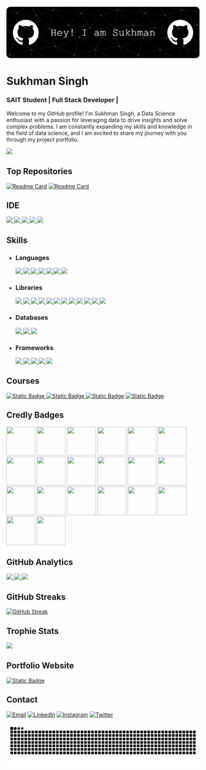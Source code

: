 ![](https://github.com/SUKHMAN-SINGH-1612/SUKHMAN-SINGH-1612/blob/main/github-header-image.png)
# Sukhman Singh
### SAIT Student | Full Stack Developer | 

Welcome to my GitHub profile! I'm Sukhman Singh, a Data Science enthusiast with a passion for leveraging data to drive insights and solve complex problems. I am constantly expanding my skills and knowledge in the field of data science, and I am excited to share my journey with you through my project portfolio.

[![](https://github-profile-summary-cards.vercel.app/api/cards/profile-details?username=SUKHMAN-SINGH-1612&theme=dark)](https://github.com/SUKHMAN-SINGH-1612)

## Top Repositories
[![Readme Card](https://github-readme-stats.vercel.app/api/pin/?username=SUKHMAN-SINGH-1612&theme=dark&hide_border=true&repo=Data-Science-Projects)](https://github.com/SUKHMAN-SINGH-1612/Data-Science-Projects) [![Readme Card](https://github-readme-stats.vercel.app/api/pin/?username=SUKHMAN-SINGH-1612&theme=dark&hide_border=true&repo=IBM-AI-Engineering)](https://github.com/SUKHMAN-SINGH-1612/IBM-AI-Engineering)

## IDE
[![](https://img.shields.io/badge/Python-FFD43B?style=for-the-badge&logo=python&logoColor=blue) ![](https://img.shields.io/badge/Arduino_IDE-00979D?style=for-the-badge&logo=arduino&logoColor=white) ![](	https://img.shields.io/badge/Colab-F9AB00?style=for-the-badge&logo=googlecolab&color=525252) ![](https://img.shields.io/badge/PyCharm-000000.svg?&style=for-the-badge&logo=PyCharm&logoColor=white) ![](https://img.shields.io/badge/VSCode-0078D4?style=for-the-badge&logo=visual%20studio%20code&logoColor=white)](https://github.com/SUKHMAN-SINGH-1612)

## Skills
- ### Languages
  [![](https://img.shields.io/badge/C-00599C?style=for-the-badge&logo=c&logoColor=white) ![](https://img.shields.io/badge/C%23-239120?style=for-the-badge&logo=csharp&logoColor=white) ![](https://img.shields.io/badge/CSS3-1572B6?style=for-the-badge&logo=css3&logoColor=white) ![](https://img.shields.io/badge/HTML5-E34F26?style=for-the-badge&logo=html5&logoColor=white) ![](https://img.shields.io/badge/JavaScript-323330?style=for-the-badge&logo=javascript&logoColor=F7DF1E) ![](https://img.shields.io/badge/Python-FFD43B?style=for-the-badge&logo=python&logoColor=blue) ![](https://img.shields.io/badge/Markdown-000000?style=for-the-badge&logo=markdown&logoColor=white)](https://github.com/SUKHMAN-SINGH-1612) 
- ### Libraries
  [![](https://img.shields.io/badge/Jupyter-F37626.svg?&style=for-the-badge&logo=Jupyter&logoColor=whit) ![](https://img.shields.io/badge/Folium-77B829?style=for-the-badge&logo=folium&logoColor=white) ![](https://img.shields.io/badge/Keras-D00000?style=for-the-badge&logo=Keras&logoColor=white) ![](https://img.shields.io/badge/Numpy-777BB4?style=for-the-badge&logo=numpy&logoColor=white) ![](	https://img.shields.io/badge/Pandas-2C2D72?style=for-the-badge&logo=pandas&logoColor=white) ![](https://img.shields.io/badge/Plotly-239120?style=for-the-badge&logo=plotly&logoColor=white) ![](https://img.shields.io/badge/scikit_learn-F7931E?style=for-the-badge&logo=scikit-learn&logoColor=white) ![](https://img.shields.io/badge/SciPy-654FF0?style=for-the-badge&logo=SciPy&logoColor=white) ![](https://img.shields.io/badge/Streamlit-FF4B4B?style=for-the-badge&logo=Streamlit&logoColor=white) ![](https://img.shields.io/badge/TensorFlow-FF6F00?style=for-the-badge&logo=TensorFlow&logoColor=white) ![](https://img.shields.io/badge/Node%20js-339933?style=for-the-badge&logo=nodedotjs&logoColor=white) ![](https://img.shields.io/badge/OpenCV-27338e?style=for-the-badge&logo=OpenCV&logoColor=white)](https://github.com/SUKHMAN-SINGH-1612)
- ### Databases
  [![](https://img.shields.io/badge/Microsoft%20SQL%20Server-CC2927?style=for-the-badge&logo=microsoft%20sql%20server&logoColor=white) ![](https://img.shields.io/badge/MySQL-005C84?style=for-the-badge&logo=mysql&logoColor=white) ![](https://img.shields.io/badge/Oracle-F80000?style=for-the-badge&logo=Oracle&logoColor=white)](https://github.com/SUKHMAN-SINGH-1612)
- ### Frameworks
    [![](https://img.shields.io/badge/Astro-0C1222?style=for-the-badge&logo=astro&logoColor=FDFDF) ![](https://img.shields.io/badge/Express%20js-000000?style=for-the-badge&logo=express&logoColor=white) ![](https://img.shields.io/badge/GitHub%20Pages-222222?style=for-the-badge&logo=GitHub%20Pages&logoColor=white) ![](https://img.shields.io/badge/next%20js-000000?style=for-the-badge&logo=nextdotjs&logoColor=white) ![](https://img.shields.io/badge/React-20232A?style=for-the-badge&logo=react&logoColor=61DAFB)](https://github.com/SUKHMAN-SINGH-1612)

## Courses
[![Static Badge](https://img.shields.io/badge/IBM%20AI%20Engineering-Specialization-%20?style=flat&logo=coursera&color=blue)
](https://coursera.org/share/3f2294afb3c97b33d346dfc112ba7942)[![Static Badge](https://img.shields.io/badge/Data%20Science-Specialization-%20?style=flat&logo=coursera&color=blue)
](https://www.coursera.org/account/accomplishments/specialization/certificate/4YYSZ8JRV4GN) [![Static Badge](https://img.shields.io/badge/Applied%20Data%20Science-Specialization-%20?style=flat&logo=coursera&color=blue&link=https%3A%2F%2Fwww.coursera.org%2Faccount%2Faccomplishments%2Fspecialization%2Fcertificate%2F7BVVEK72RG7K)](https://www.coursera.org/account/accomplishments/specialization/certificate/7BVVEK72RG7K) [![Static Badge](https://img.shields.io/badge/Introduction%20to%20Data%20Science-Specialization-%20?style=flat&logo=coursera&color=blue)](https://www.coursera.org/account/accomplishments/specialization/certificate/W6B3E8FDJ9TR)

## Credly Badges
[<img src='https://images.credly.com/size/680x680/images/0f740f0e-52f0-4ff3-bcac-e8d2ff735c07/image.png' width="75" height="75"/>](https://www.credly.com/badges/884aeebe-7928-4d88-a7f9-d7af21135def/public_url)
[<img src='https://images.credly.com/size/680x680/images/e6f51001-ef22-4ad5-91e4-f9d577fe5a2e/blob' width="75" height="75"/>](https://www.credly.com/badges/e9c6686d-5c04-4e7a-831b-85bf661d9749/public_url)
[<img src='https://images.credly.com/size/680x680/images/921cd89b-d4be-4e95-a6b7-b9a2390131fa/image.png' width="75" height="75"/>](https://www.credly.com/badges/0c33bdfd-44e1-424a-a0a3-3b031df87ce4/public_url)
[<img src='https://images.credly.com/size/220x220/images/fa32e912-a95a-478b-926f-3b98b586e55c/Adv_Data_Science_Specialization.png' width="75" height="75"/>](https://www.credly.com/badges/0aecd805-4c06-4d70-8eae-27b101ae4132/public_url)
[<img src='https://images.credly.com/images/a182504c-d74d-4d7c-8059-7401184fadf7/AI_Engineering_Deep_Learning_Capstone.png' width="75" height="75"/>](https://www.credly.com/badges/fb17d06f-f862-41a9-bd4c-34475e8f7431/public_url)
[<img src='https://images.credly.com/size/220x220/images/169512d3-cef6-43e3-bec8-e6af2723a076/image.png' width="75" height="75"/>](https://www.credly.com/badges/a097b3ec-e782-40de-99bd-64a6c0a67978/public_url)
[<img src='https://images.credly.com/size/680x680/images/61d40b7e-46df-4f8a-ac27-cb8520d8c15e/image.png' width="75" height="75"/>](https://www.credly.com/badges/9086355f-8392-436a-95c0-d498fc49cd33/public_url)
[<img src='https://images.credly.com/size/680x680/images/3551a56d-e006-4e63-be6d-6842d2d53cfa/image.png' width="75" height="75"/>](https://www.credly.com/badges/9086355f-8392-436a-95c0-d498fc49cd33/public_url)
[<img src='https://images.credly.com/size/680x680/images/91de936a-1322-446d-9ea6-949d78c57428/image.png' width="75" height="75"/>](https://www.credly.com/badges/00b4ab8f-a71f-417d-a6f1-e3dc3beb4428/public_url)
[<img src='https://images.credly.com/size/680x680/images/f283df3d-1780-4c2d-947d-fc80eae0953b/image.png' width="75" height="75"/>](https://www.credly.com/badges/e8050e02-a8ec-45a8-8c27-522b86d82a42/public_url)
[<img src='https://images.credly.com/size/680x680/images/9da3eedf-fda3-4e81-bb46-d174b4699bf1/image.png' width="75" height="75"/>](https://www.credly.com/badges/bb6bea3b-a5fd-4bab-8a99-ecaa762a9411/public_url)
[<img src='https://images.credly.com/size/680x680/images/950038fc-2519-4f79-8827-f71caf0f5095/image.png' width="75" height="75"/>](https://www.credly.com/badges/f44280ae-71e6-4edc-b8f0-9243404d279d/public_url)
[<img src='https://images.credly.com/size/680x680/images/f2573aac-d21c-483d-acda-afaa366b4f51/image.png' width="75" height="75"/>](https://www.credly.com/badges/2d10bb29-8eb9-4ec0-ae1e-f44ea218d99b/public_url)
[<img src='https://images.credly.com/size/680x680/images/4dd14b9d-2750-43bc-a5f6-27970c0de0fa/image.png' width="75" height="75"/>](https://www.credly.com/badges/6eb60ad9-8914-4e55-87f0-be0f1a957cc9/public_url)
[<img src='https://images.credly.com/size/220x220/images/1447954e-9923-4703-a647-eac80e5f0682/image.png' width="75" height="75"/>](https://www.credly.com/badges/cc62d0bb-bbc1-4b12-9633-1793c2076b07/public_url)
[<img src='https://images.credly.com/size/680x680/images/40bee502-a5b3-4365-90e7-57eed5067594/image.png' width="75" height="75"/>](https://www.credly.com/badges/057fcea8-67b9-4e2c-8236-89ae9b340ab5/public_url)
[<img src='https://images.credly.com/size/680x680/images/46defa53-a922-47bd-94ea-b43488f5cd8a/Data_Science_Methodology_Foundational.png' width="75" height="75"/>](https://www.credly.com/badges/28f3b79b-20a0-491d-adc3-c4d68da058c2/public_url)
[<img src='https://images.credly.com/size/220x220/images/5fc2d535-e716-46c4-881a-f4822b8da0e5/Cognitive_Class_-_What_is_Data_Science.png' width="75" height="75"/>](https://www.credly.com/badges/88a3962b-1be3-448d-b3d7-bb20c7dec8ab/public_url)
[<img src='https://images.credly.com/size/680x680/images/030dff43-c0f1-4328-83d3-31e3124ca068/image.png' width="75" height="75"/>](https://www.credly.com/badges/75429559-b02b-4ad0-b3aa-ff013cd51748/public_url)
[<img src='https://images.credly.com/size/680x680/images/42f7ca3c-6eb3-47d2-a7f3-3b1093ea1b35/image.png' width="75" height="75"/>](https://www.credly.com/badges/a5553ae6-452c-4c6a-a2f1-d2987b67ff63/public_url)


## GitHub Analytics
[<img height="180em" src="https://github-readme-stats-eight-theta.vercel.app/api?username=SUKHMAN-SINGH-1612&show_icons=true&theme=dark&hide_border=true&include_all_commits=true&count_private=true"/> <img height="180em" src="https://github-readme-stats.vercel.app/api/top-langs/?username=SUKHMAN-SINGH-1612&layout=compact&theme=dark&hide_border=true"/> ![](http://github-profile-summary-cards.vercel.app/api/cards/productive-time?username=SUKHMAN-SINGH-1612&show_icons=true&theme=dark&utcOffset=8)](https://github.com/SUKHMAN-SINGH-1612)
## GitHub Streaks
[![GitHub Streak](https://streak-stats.demolab.com?user=Sukhman-Singh-1612&theme=dark&hide_border=true)](https://git.io/streak-stats)

## Trophie Stats
![](https://github-profile-trophy.vercel.app/?username=SUKHMAN-SINGH-1612&theme=onedark)

## Portfolio Website
[![Static Badge](https://img.shields.io/badge/Website-%20?style=for-the-badge&label=Portfolio&labelColor=dark&color=blue)](https://www.sukhmansingh.tech)

## Contact
[![Email](https://img.shields.io/badge/Gmail-D14836?style=for-the-badge&logo=gmail&logoColor=white)](mailto:sukhmansinghbhogal@gmail.com) [![LinkedIn](https://img.shields.io/badge/LinkedIn-0077B5?style=for-the-badge&logo=linkedin&logoColor=white)](https://www.linkedin.com/in/sukhmansingh1612) [![Instagram](https://img.shields.io/badge/Instagram-E4405F?style=for-the-badge&logo=instagram&logoColor=white)](https://www.instagram.com/sukhmansingh_1612/) [![Twitter](https://img.shields.io/badge/Twitter-1DA1F2?style=for-the-badge&logo=twitter&logoColor=white)](https://twitter.com/SUKHMANSINGH_)

![Snake animation](https://github.com/SUKHMAN-SINGH-1612/SUKHMAN-SINGH-1612/blob/main/assets/github-contribution-grid-snake.svg)
<!---
SUKHMAN-SINGH-1612/SUKHMAN-SINGH-1612 is a ✨ special ✨ repository because its `README.md` (this file) appears on your GitHub profile.
You can click the Preview link to take a look at your changes.
--->
